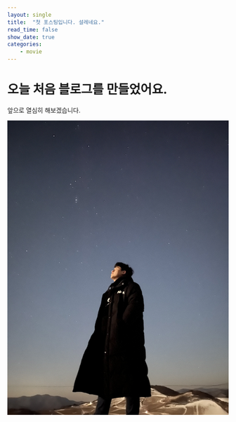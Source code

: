 ```yaml
---
layout: single
title:  "첫 포스팅입니다. 설레네요."
read_time: false
show_date: true
categories:
    - movie
---
```


# 오늘 처음 블로그를 만들었어요.

앞으로 열심히 해보겠습니다.

![image](/assets/images/anbandegi.jpg)

